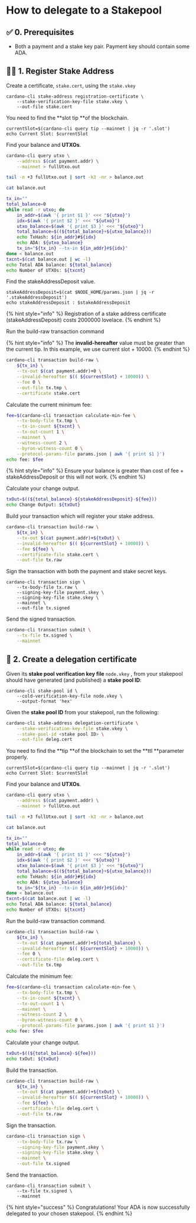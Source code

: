 # How to delegate to a Stakepool

## :white_check_mark: 0. Prerequisites

* Both a payment and a stake key pair. Payment key should contain some ADA.

## :woman_technologist: 1. Register Stake Address

Create a certificate, `stake.cert`, using the `stake.vkey`

```
cardano-cli stake-address registration-certificate \
    --stake-verification-key-file stake.vkey \
    --out-file stake.cert
```

You need to find the **slot tip **of the blockchain.

```
currentSlot=$(cardano-cli query tip --mainnet | jq -r '.slot')
echo Current Slot: $currentSlot
```

Find your balance and **UTXOs**.

```bash
cardano-cli query utxo \
    --address $(cat payment.addr) \
    --mainnet > fullUtxo.out

tail -n +3 fullUtxo.out | sort -k3 -nr > balance.out

cat balance.out

tx_in=""
total_balance=0
while read -r utxo; do
    in_addr=$(awk '{ print $1 }' <<< "${utxo}")
    idx=$(awk '{ print $2 }' <<< "${utxo}")
    utxo_balance=$(awk '{ print $3 }' <<< "${utxo}")
    total_balance=$((${total_balance}+${utxo_balance}))
    echo TxHash: ${in_addr}#${idx}
    echo ADA: ${utxo_balance}
    tx_in="${tx_in} --tx-in ${in_addr}#${idx}"
done < balance.out
txcnt=$(cat balance.out | wc -l)
echo Total ADA balance: ${total_balance}
echo Number of UTXOs: ${txcnt}
```

Find the stakeAddressDeposit value.

```
stakeAddressDeposit=$(cat $NODE_HOME/params.json | jq -r '.stakeAddressDeposit')
echo stakeAddressDeposit : $stakeAddressDeposit
```

{% hint style="info" %}
Registration of a stake address certificate (stakeAddressDeposit) costs 2000000 lovelace.
{% endhint %}

Run the build-raw transaction command

{% hint style="info" %}
The **invalid-hereafter** value must be greater than the current tip. In this example, we use current slot + 10000.
{% endhint %}

```bash
cardano-cli transaction build-raw \
    ${tx_in} \
    --tx-out $(cat payment.addr)+0 \
    --invalid-hereafter $(( ${currentSlot} + 10000)) \
    --fee 0 \
    --out-file tx.tmp \
    --certificate stake.cert
```

Calculate the current minimum fee:

```bash
fee=$(cardano-cli transaction calculate-min-fee \
    --tx-body-file tx.tmp \
    --tx-in-count ${txcnt} \
    --tx-out-count 1 \
    --mainnet \
    --witness-count 2 \
    --byron-witness-count 0 \
    --protocol-params-file params.json | awk '{ print $1 }')
echo fee: $fee
```

{% hint style="info" %}
Ensure your balance is greater than cost of fee + stakeAddressDeposit or this will not work.
{% endhint %}

Calculate your change output.

```bash
txOut=$((${total_balance}-${stakeAddressDeposit}-${fee}))
echo Change Output: ${txOut}
```

Build your transaction which will register your stake address.

```bash
cardano-cli transaction build-raw \
    ${tx_in} \
    --tx-out $(cat payment.addr)+${txOut} \
    --invalid-hereafter $(( ${currentSlot} + 10000)) \
    --fee ${fee} \
    --certificate-file stake.cert \
    --out-file tx.raw
```

Sign the transaction with both the payment and stake secret keys.

```
cardano-cli transaction sign \
    --tx-body-file tx.raw \
    --signing-key-file payment.skey \
    --signing-key-file stake.skey \
    --mainnet \
    --out-file tx.signed
```

Send the signed transaction.

```bash
cardano-cli transaction submit \
    --tx-file tx.signed \
    --mainnet
```

## :page_facing_up: 2. Create a delegation certificate

Given its **stake pool verification key file** `node.vkey` , from your stakepool should have generated (and published) a **stake pool ID**:

```
cardano-cli stake-pool id \
    --cold-verification-key-file node.vkey \
    --output-format 'hex'
```

Given the **stake pool ID** from your stakepool, run the following:

```bash
cardano-cli stake-address delegation-certificate \
    --stake-verification-key-file stake.vkey \
    --stake-pool-id <stake pool ID> \
    --out-file deleg.cert
```

You need to find the **tip **of the blockchain to set the **ttl **parameter properly.

```
currentSlot=$(cardano-cli query tip --mainnet | jq -r '.slot')
echo Current Slot: $currentSlot
```

Find your balance and **UTXOs**.

```bash
cardano-cli query utxo \
    --address $(cat payment.addr) \
    --mainnet > fullUtxo.out

tail -n +3 fullUtxo.out | sort -k3 -nr > balance.out

cat balance.out

tx_in=""
total_balance=0
while read -r utxo; do
    in_addr=$(awk '{ print $1 }' <<< "${utxo}")
    idx=$(awk '{ print $2 }' <<< "${utxo}")
    utxo_balance=$(awk '{ print $3 }' <<< "${utxo}")
    total_balance=$((${total_balance}+${utxo_balance}))
    echo TxHash: ${in_addr}#${idx}
    echo ADA: ${utxo_balance}
    tx_in="${tx_in} --tx-in ${in_addr}#${idx}"
done < balance.out
txcnt=$(cat balance.out | wc -l)
echo Total ADA balance: ${total_balance}
echo Number of UTXOs: ${txcnt}
```

Run the build-raw transaction command.

```bash
cardano-cli transaction build-raw \
    ${tx_in} \
    --tx-out $(cat payment.addr)+${total_balance} \
    --invalid-hereafter $(( ${currentSlot} + 10000)) \
    --fee 0 \
    --certificate-file deleg.cert \
    --out-file tx.tmp
```

Calculate the minimum fee:

```bash
fee=$(cardano-cli transaction calculate-min-fee \
    --tx-body-file tx.tmp \
    --tx-in-count ${txcnt} \
    --tx-out-count 1 \
    --mainnet \
    --witness-count 2 \
    --byron-witness-count 0 \
    --protocol-params-file params.json | awk '{ print $1 }')
echo fee: $fee
```

Calculate your change output.

```bash
txOut=$((${total_balance}-${fee}))
echo txOut: ${txOut}
```

Build the transaction.

```bash
cardano-cli transaction build-raw \
    ${tx_in} \
    --tx-out $(cat payment.addr)+${txOut} \
    --invalid-hereafter $(( ${currentSlot} + 10000)) \
    --fee ${fee} \
    --certificate-file deleg.cert \
    --out-file tx.raw
```

Sign the transaction.

```bash
cardano-cli transaction sign \
    --tx-body-file tx.raw \
    --signing-key-file payment.skey \
    --signing-key-file stake.skey \
    --mainnet \
    --out-file tx.signed
```

Send the transaction.

```
cardano-cli transaction submit \
    --tx-file tx.signed \
    --mainnet
```

{% hint style="success" %}
Congratulations! Your ADA is now successfully delegated to your chosen stakepool.
{% endhint %}
